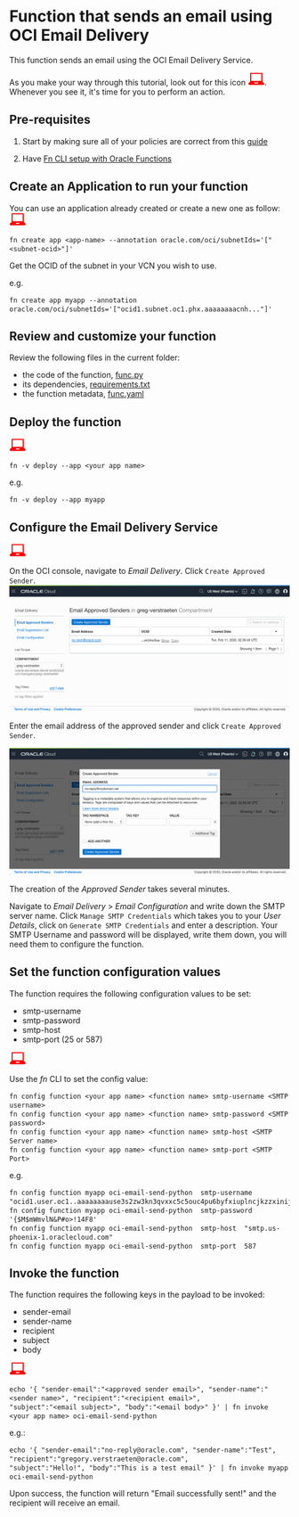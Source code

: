 # Function that sends an email using OCI Email Delivery
This function sends an email using the OCI Email Delivery Service.

As you make your way through this tutorial, look out for this icon ![user input icon](./images/userinput.png).
Whenever you see it, it's time for you to perform an action.


## Pre-requisites
1. Start by making sure all of your policies are correct from this [guide](https://docs.cloud.oracle.com/iaas/Content/Functions/Tasks/functionscreatingpolicies.htm?tocpath=Services%7CFunctions%7CPreparing%20for%20Oracle%20Functions%7CConfiguring%20Your%20Tenancy%20for%20Function%20Development%7C_____4)

2. Have [Fn CLI setup with Oracle Functions](https://docs.cloud.oracle.com/iaas/Content/Functions/Tasks/functionsconfiguringclient.htm?tocpath=Services%7CFunctions%7CPreparing%20for%20Oracle%20Functions%7CConfiguring%20Your%20Client%20Environment%20for%20Function%20Development%7C_____0)


## Create an Application to run your function
You can use an application already created or create a new one as follow:
![user input icon](./images/userinput.png)
```
fn create app <app-name> --annotation oracle.com/oci/subnetIds='["<subnet-ocid>"]'
```
Get the OCID of the subnet in your VCN you wish to use.

e.g.
```
fn create app myapp --annotation oracle.com/oci/subnetIds='["ocid1.subnet.oc1.phx.aaaaaaaacnh..."]'
```


## Review and customize your function
Review the following files in the current folder:
* the code of the function, [func.py](./func.py)
* its dependencies, [requirements.txt](./requirements.txt)
* the function metadata, [func.yaml](./func.yaml)


## Deploy the function
![user input icon](./images/userinput.png)
```
fn -v deploy --app <your app name>
```
e.g.
```
fn -v deploy --app myapp
```


## Configure the Email Delivery Service
![user input icon](./images/userinput.png)

On the OCI console, navigate to *Email Delivery*. Click `Create Approved Sender`.
![create topic](./images/create_approved_sender-1.png)

Enter the email address of the approved sender and click `Create Approved Sender`.

![create subscription](./images/create_approved_sender-2.png)

The creation of the *Approved Sender* takes several minutes.

Navigate to *Email Delivery* > *Email Configuration* and write down the SMTP server name.
Click `Manage SMTP Credentials` which takes you to your *User Details*, click on `Generate SMTP Credentials` and enter a description. Your SMTP Username and password will be displayed, write them down, you will need them to configure the function.


## Set the function configuration values
The function requires the following configuration values to be set:
- smtp-username
- smtp-password
- smtp-host
- smtp-port (25 or 587)

![user input icon](../images/userinput.png)

Use the *fn* CLI to set the config value:
```
fn config function <your app name> <function name> smtp-username <SMTP username>
fn config function <your app name> <function name> smtp-password <SMTP password>
fn config function <your app name> <function name> smtp-host <SMTP Server name>
fn config function <your app name> <function name> smtp-port <SMTP Port>
```
e.g.
```
fn config function myapp oci-email-send-python  smtp-username  "ocid1.user.oc1..aaaaaaaause3s2zw3kn3qvxxc5c5ouc4pu6byfxiuplncjkzzxinijhmqj5q@ocid1.tenancy.oc1..aaaaaaaaydrjm77otncda2xn7qtv7l3hqnd3zxn2u6siwdhniibwfv4wwhta.7g.com"
fn config function myapp oci-email-send-python  smtp-password  '{$M$mWmvlN&P#o>!14F8'
fn config function myapp oci-email-send-python  smtp-host  "smtp.us-phoenix-1.oraclecloud.com"
fn config function myapp oci-email-send-python  smtp-port  587
```


## Invoke the function
The function requires the following keys in the payload to be invoked:
- sender-email
- sender-name
- recipient
- subject
- body

![user input icon](./images/userinput.png)
```
echo '{ "sender-email":"<approved sender email>", "sender-name":"<sender name>", "recipient":"<recipient email>",
"subject":"<email subject>", "body":"<email body>" }' | fn invoke <your app name> oci-email-send-python
```
e.g.:
```
echo '{ "sender-email":"no-reply@oracle.com", "sender-name":"Test", "recipient":"gregory.verstraeten@oracle.com",
"subject":"Hello!", "body":"This is a test email" }' | fn invoke myapp oci-email-send-python
```

Upon success, the function will return "Email successfully sent!" and the recipient will receive an email.